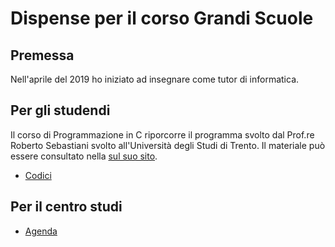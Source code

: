 # Dispense per il corso Grandi Scuole

## Premessa

Nell'aprile del 2019 ho iniziato ad insegnare come tutor di informatica.

## Per gli studendi

Il corso di Programmazione in C riporcorre il programma svolto dal Prof.re Roberto Sebastiani svolto all'Università degli Studi di Trento.
Il materiale può essere consultato nella [sul suo sito](http://disi.unitn.it/~rseba/DIDATTICA/prog1_2019/SLIDES_HANDOUTS/).
<!-- * [Dispensa](https://github.com/emanuelenardi/grandi-scuole/raw/master/dispensa.pdf) -->
* [Codici](https://github.com/emanuelenardi/grandi-scuole/tree/master/assets/codes)

## Per il centro studi

* [Agenda](https://github.com/emanuelenardi/grandi-scuole/raw/master/agenda.pdf)
